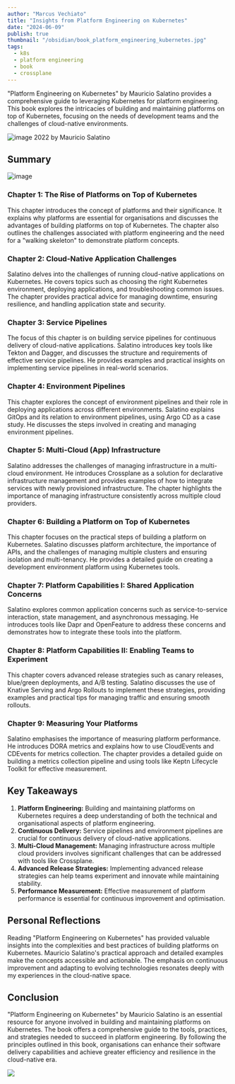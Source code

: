 ```yaml
---
author: "Marcus Vechiato"
title: "Insights from Platform Engineering on Kubernetes"
date: "2024-06-09"
publish: true
thumbnail: "/obsidian/book_platform_engineering_kubernetes.jpg"
tags: 
  - k8s
  - platform engineering
  - book
  - crossplane
--- 
```


"Platform Engineering on Kubernetes" by Mauricio Salatino provides a comprehensive guide to leveraging Kubernetes for platform engineering. This book explores the intricacies of building and maintaining platforms on top of Kubernetes, focusing on the needs of development teams and the challenges of cloud-native environments.

![image](/obsidian/book_platform_engineering_kubernetes.jpg)
2022 by Mauricio Salatino

## Summary
![image](/obsidian/mindmap_platform_engineering_k8s.png)

### Chapter 1: The Rise of Platforms on Top of Kubernetes

This chapter introduces the concept of platforms and their significance. It explains why platforms are essential for organisations and discusses the advantages of building platforms on top of Kubernetes. The chapter also outlines the challenges associated with platform engineering and the need for a "walking skeleton" to demonstrate platform concepts.

### Chapter 2: Cloud-Native Application Challenges

Salatino delves into the challenges of running cloud-native applications on Kubernetes. He covers topics such as choosing the right Kubernetes environment, deploying applications, and troubleshooting common issues. The chapter provides practical advice for managing downtime, ensuring resilience, and handling application state and security.

### Chapter 3: Service Pipelines

The focus of this chapter is on building service pipelines for continuous delivery of cloud-native applications. Salatino introduces key tools like Tekton and Dagger, and discusses the structure and requirements of effective service pipelines. He provides examples and practical insights on implementing service pipelines in real-world scenarios.

### Chapter 4: Environment Pipelines

This chapter explores the concept of environment pipelines and their role in deploying applications across different environments. Salatino explains GitOps and its relation to environment pipelines, using Argo CD as a case study. He discusses the steps involved in creating and managing environment pipelines.

### Chapter 5: Multi-Cloud (App) Infrastructure

Salatino addresses the challenges of managing infrastructure in a multi-cloud environment. He introduces Crossplane as a solution for declarative infrastructure management and provides examples of how to integrate services with newly provisioned infrastructure. The chapter highlights the importance of managing infrastructure consistently across multiple cloud providers.

### Chapter 6: Building a Platform on Top of Kubernetes

This chapter focuses on the practical steps of building a platform on Kubernetes. Salatino discusses platform architecture, the importance of APIs, and the challenges of managing multiple clusters and ensuring isolation and multi-tenancy. He provides a detailed guide on creating a development environment platform using Kubernetes tools.

### Chapter 7: Platform Capabilities I: Shared Application Concerns

Salatino explores common application concerns such as service-to-service interaction, state management, and asynchronous messaging. He introduces tools like Dapr and OpenFeature to address these concerns and demonstrates how to integrate these tools into the platform.

### Chapter 8: Platform Capabilities II: Enabling Teams to Experiment

This chapter covers advanced release strategies such as canary releases, blue/green deployments, and A/B testing. Salatino discusses the use of Knative Serving and Argo Rollouts to implement these strategies, providing examples and practical tips for managing traffic and ensuring smooth rollouts.

### Chapter 9: Measuring Your Platforms

Salatino emphasises the importance of measuring platform performance. He introduces DORA metrics and explains how to use CloudEvents and CDEvents for metrics collection. The chapter provides a detailed guide on building a metrics collection pipeline and using tools like Keptn Lifecycle Toolkit for effective measurement.

## Key Takeaways

1. **Platform Engineering:** Building and maintaining platforms on Kubernetes requires a deep understanding of both the technical and organisational aspects of platform engineering.
2. **Continuous Delivery:** Service pipelines and environment pipelines are crucial for continuous delivery of cloud-native applications.
3. **Multi-Cloud Management:** Managing infrastructure across multiple cloud providers involves significant challenges that can be addressed with tools like Crossplane.
4. **Advanced Release Strategies:** Implementing advanced release strategies can help teams experiment and innovate while maintaining stability.
5. **Performance Measurement:** Effective measurement of platform performance is essential for continuous improvement and optimisation.

## Personal Reflections

Reading "Platform Engineering on Kubernetes" has provided valuable insights into the complexities and best practices of building platforms on Kubernetes. Mauricio Salatino's practical approach and detailed examples make the concepts accessible and actionable. The emphasis on continuous improvement and adapting to evolving technologies resonates deeply with my experiences in the cloud-native space.

## Conclusion

"Platform Engineering on Kubernetes" by Mauricio Salatino is an essential resource for anyone involved in building and maintaining platforms on Kubernetes. The book offers a comprehensive guide to the tools, practices, and strategies needed to succeed in platform engineering. By following the principles outlined in this book, organisations can enhance their software delivery capabilities and achieve greater efficiency and resilience in the cloud-native era.

![](https://www.youtube.com/watch?v=Wp8huqq_qgI)

